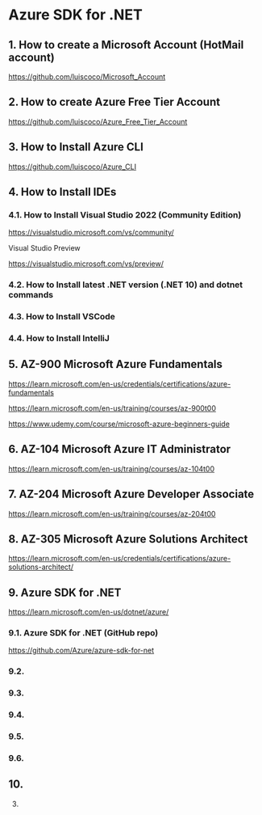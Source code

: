 # Azure SDK for .NET

## 1. How to create a Microsoft Account (HotMail account)

https://github.com/luiscoco/Microsoft_Account

## 2. How to create Azure Free Tier Account

https://github.com/luiscoco/Azure_Free_Tier_Account

## 3. How to Install Azure CLI

https://github.com/luiscoco/Azure_CLI

## 4. How to Install IDEs

### 4.1. How to Install Visual Studio 2022 (Community Edition)

https://visualstudio.microsoft.com/vs/community/

Visual Studio Preview 

https://visualstudio.microsoft.com/vs/preview/

### 4.2. How to Install latest .NET version (.NET 10) and dotnet commands

### 4.3. How to Install VSCode

### 4.4. How to Install IntelliJ

## 5. AZ-900 Microsoft Azure Fundamentals

https://learn.microsoft.com/en-us/credentials/certifications/azure-fundamentals

https://learn.microsoft.com/en-us/training/courses/az-900t00

https://www.udemy.com/course/microsoft-azure-beginners-guide

## 6. AZ-104 Microsoft Azure IT Administrator

https://learn.microsoft.com/en-us/training/courses/az-104t00

## 7. AZ-204 Microsoft Azure Developer Associate

https://learn.microsoft.com/en-us/training/courses/az-204t00

## 8. AZ-305 Microsoft Azure Solutions Architect

https://learn.microsoft.com/en-us/credentials/certifications/azure-solutions-architect/

## 9. Azure SDK for .NET

https://learn.microsoft.com/en-us/dotnet/azure/

### 9.1. Azure SDK for .NET (GitHub repo)

https://github.com/Azure/azure-sdk-for-net

### 9.2. 



### 9.3. 


### 9.4. 



### 9.5. 


### 9.6. 



## 10. 




 
 3. 

